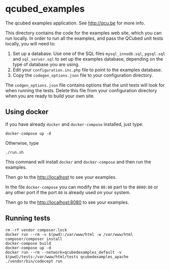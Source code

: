# qcubed_examples

The qcubed examples application. See http://qcu.be for more info.

This directory contains the code for the examples web site, which you can run
locally. In order to run all the examples, and pass the QCubed unit tests locally,
you will need to:

1. Set up a database. Use one of the SQL files `mysql_innodb.sql`, `pgsql.sql` and
`sql_server.sql` to set up the examples database, depending on the type of database
you are using.
2. Edit your `configuration.inc.php` file to point to the examples database.
3. Copy the `codegen_options.json` file to your configuration directory.

The `codgen_options.json` file contains options that the unit tests will look for when
running the tests. Delete this file from your configuration directory when you are
ready to build your own site.

## Using docker

If you have already `docker` and `docker-compose` installed, just type:

```
docker-compose up -d
```

Otherwise, type

```
./run.sh
```

This command will install `docker` and `docker-compose` and then run the examples.

Then go to the [http://localhost](http://localhost) to see your examples.

In the file `docker-compose` you can modify the `80:80` part to the `8080:80` or any other port if the port `80` is already used on your system.

Then go to the [http://localhost:8080](http://localhost:8080) to see your examples.

## Running tests

```
rm -rf vendor composer.lock
docker run --rm -v $(pwd):/var/www/html -w /var/www/html composer/composer install
docker-compose build
docker-compose up -d
docker run --rm --network=qcubedexamples_default -v $(pwd)/tests:/var/www/html/tests qcubedexamples_apache ./vendor/bin/codecept run
```
